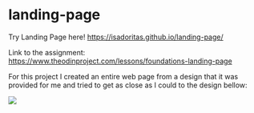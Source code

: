 # landing-page

Try Landing Page here! 
https://isadoritas.github.io/landing-page/

Link to the assignment:
https://www.theodinproject.com/lessons/foundations-landing-page

For this project I created an entire web page from a design that it was provided for me and tried to get as close as I could to the design bellow:

<img src="./imagens/01.png">